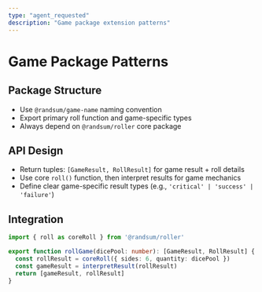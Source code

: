 ```yaml
---
type: "agent_requested"
description: "Game package extension patterns"
---
```


# Game Package Patterns

## Package Structure

- Use `@randsum/game-name` naming convention
- Export primary roll function and game-specific types
- Always depend on `@randsum/roller` core package

## API Design

- Return tuples: `[GameResult, RollResult]` for game result + roll details
- Use core `roll()` function, then interpret results for game mechanics
- Define clear game-specific result types (e.g., `'critical' | 'success' | 'failure'`)

## Integration

```typescript
import { roll as coreRoll } from '@randsum/roller'

export function rollGame(dicePool: number): [GameResult, RollResult] {
  const rollResult = coreRoll({ sides: 6, quantity: dicePool })
  const gameResult = interpretResult(rollResult)
  return [gameResult, rollResult]
}
```

